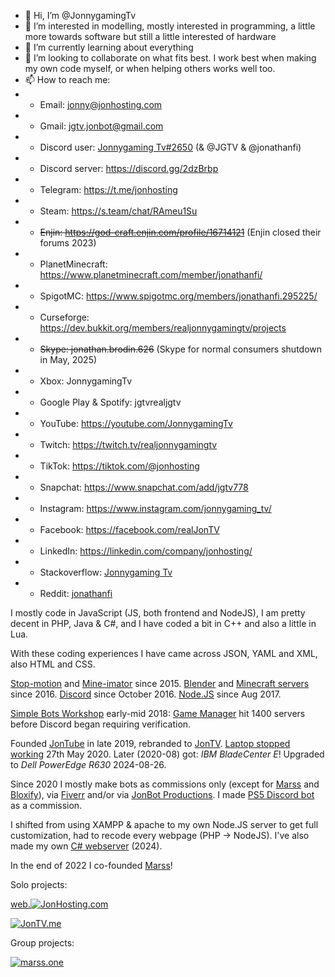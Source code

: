 - 👋 Hi, I’m @JonnygamingTv
- 👀 I’m interested in modelling, mostly interested in programming, a little more towards software but still a little interested of hardware
- 🌱 I’m currently learning about everything
- 💞️ I’m looking to collaborate on what fits best. I work best when making my own code myself, or when helping others works well too.
- 📫 How to reach me: 
-  - Email: jonny@jonhosting.com
-  - Gmail: jgtv.jonbot@gmail.com
-  - Discord user: [Jonnygaming Tv#2650](https://discord.com/users/614357269617967114) (& @JGTV & @jonathanfi)
-  - Discord server: https://discord.gg/2dzBrbp
-  - Telegram: https://t.me/jonhosting
-  - Steam: https://s.team/chat/RAmeu1Su
-  - ~~Enjin: https://god-craft.enjin.com/profile/16714121~~ (Enjin closed their forums 2023)
-  - PlanetMinecraft: https://www.planetminecraft.com/member/jonathanfi/
-  - SpigotMC: https://www.spigotmc.org/members/jonathanfi.295225/
-  - Curseforge: https://dev.bukkit.org/members/realjonnygamingtv/projects
-  - ~~Skype: jonathan.brodin.626~~ (Skype for normal consumers shutdown in May, 2025)
-  - Xbox: JonnygamingTv
-  - Google Play & Spotify: jgtvrealjgtv
-  - YouTube: https://youtube.com/JonnygamingTv
-  - Twitch: https://twitch.tv/realjonnygamingtv
-  - TikTok: https://tiktok.com/@jonhosting
-  - Snapchat: https://www.snapchat.com/add/jgtv778
-  - Instagram: https://www.instagram.com/jonnygaming_tv/
-  - Facebook: https://facebook.com/realJonTV
-  - LinkedIn: https://linkedin.com/company/jonhosting/
-  - Stackoverflow: [Jonnygaming Tv](https://stackoverflow.com/users/9458219/jonnygaming-tv)
-  - Reddit: [jonathanfi](https://www.reddit.com/user/jonathanfi)

I mostly code in JavaScript (JS, both frontend and NodeJS), I am pretty decent in PHP, Java & C#, and I have coded a bit in C++ and also a little in Lua.

With these coding experiences I have came across JSON, YAML and XML, also HTML and CSS.

[Stop-motion](https://www.youtube.com/playlist?list=PL_R3rHy5fP3yaEopmn4xgtf4iKoWubFrT) and [Mine-imator](https://www.youtube.com/playlist?list=PL_R3rHy5fP3z-_BPLMMoOxL_YvIiSFdK2) since 2015. [Blender](https://youtu.be/V3FI8r6kKPI?si=mZNgtAo05o8BFLPv) and [Minecraft servers](https://minecraft.net/download) since 2016. [Discord](https://discord.com) since October 2016.
[Node.JS](https://nodejs.org/) since Aug 2017.

[Simple Bots Workshop](https://jonhosting.com/SBW) early-mid 2018:
[Game Manager](https://jonhosting.com/SBW/GM) hit 1400 servers before Discord began requiring verification.

Founded [JonTube](https://jontube.jonhosting.com) in late 2019, rebranded to [JonTV](https://JonTV.me).
[Laptop stopped working](https://community.acer.com/en/discussion/602921/my-aspire-e5-551-t9mg-laptop-keeps-shutting-off/) 27th May 2020. Later (2020-08) got: _IBM BladeCenter E_! Upgraded to _Dell PowerEdge R630_ 2024-08-26.

Since 2020 I mostly make bots as commissions only (except for [Marss](https://top.gg/bot/1024240554097258496) and [Bloxify](https://top.gg/bot/1047150710476783636)), via [Fiverr](https://fiverr.com/jonnygamingtv) and/or via [JonBot Productions](https://discord.gg/pebGq4zFaB).
I made [PS5 Discord bot](https://www.techtimes.com/articles/254529/20201126/ps5-stock-availability-discord-bot-heres-notified-playstation-5-restock.htm) as a commission.

I shifted from using XAMPP & apache to my own Node.JS server to get full customization, had to recode every webpage (PHP -> NodeJS).
I've also made my own [C# webserver](https://github.com/alvin677/JonCsWebServer) (2024).

In the end of 2022 I co-founded [Marss](https://marss.jonhosting.com)!

Solo projects:

[web.![JonHosting](https://jonhosting.com/JonHosting_Logo.png).com](https://JonHosting.com)

[![JonTV.me](https://jontv.me/JonTV/JonTVme_light.svg)](https://JonTV.me)

Group projects:

[![marss.one](https://marss.jonhosting.com/ico/Mmarss2.png)](https://marss.jonhosting.com)

<!---
JonnygamingTv/JonnygamingTv is a ✨ special ✨ repository because its `README.md` (this file) appears on your GitHub profile.
You can click the Preview link to take a look at your changes.
--->
